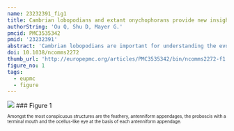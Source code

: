 ```yaml
---
name: 23232391_fig1
title: Cambrian lobopodians and extant onychophorans provide new insights into early cephalization in Panarthropoda.
authorString: 'Ou Q, Shu D, Mayer G.'
pmcid: PMC3535342
pmid: '23232391'
abstract: 'Cambrian lobopodians are important for understanding the evolution of arthropods, but despite their soft-bodied preservation, the organization of the cephalic region remains obscure. Here we describe new material of the early Cambrian lobopodian Onychodictyon ferox from southern China, which reveals hitherto unknown head structures. These include a proboscis with a terminal mouth, an anterior arcuate sclerite, a pair of ocellus-like eyes and branched, antenniform appendages associated with this ocular segment. These findings, combined with a comparison with other lobopodians, suggest that the head of the last common ancestor of fossil lobopodians and extant panarthropods comprized a single ocular segment with a proboscis and terminal mouth. The lack of specialized mouthparts in O. ferox and the involvement of non-homologous mouthparts in onychophorans, tardigrades and arthropods argue against a common origin of definitive mouth openings among panarthropods, whereas the embryonic stomodaeum might well be homologous at least in Onychophora and Arthropoda.'
doi: 10.1038/ncomms2272
thumb_url: 'http://europepmc.org/articles/PMC3535342/bin/ncomms2272-f1.gif'
figure_no: 1
tags:
  - eupmc
  - figure
---
```

<img src='http://europepmc.org/articles/PMC3535342/bin/ncomms2272-f1.jpg' style='max-height: 300px'>
### Figure 1
<p style='font-size: 10px;'><title>Anterior body region of the lobopodian *O. ferox*.</title> Amongst the most conspicuous structures are the feathery, antenniform appendages, the proboscis with a terminal mouth and the ocellus-like eye at the basis of each antenniform appendage.</p>